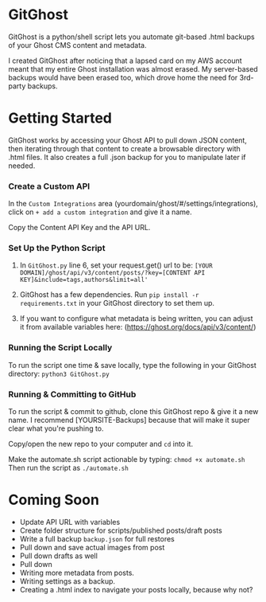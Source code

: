 # GitGhost
GitGhost is a python/shell script lets you automate git-based .html backups of your Ghost CMS content and metadata.

I created GitGhost after noticing that a lapsed card on my AWS account meant that my entire Ghost installation was almost erased. My server-based backups would have been erased too, which drove home the need for 3rd-party backups.

# Getting Started
GitGhost works by accessing your Ghost API to pull down JSON content, then iterating through that content to create a browsable directory with .html files. It also creates a full .json backup for you to manipulate later if needed.

### Create a Custom API
In the `Custom Integrations` area (yourdomain/ghost/#/settings/integrations), click on `+ add a custom integration` and give it a name. 

Copy the Content API Key and the API URL. 

### Set Up the Python Script
1. In `GitGhost.py` line 6, set your request.get() url to be: `[YOUR DOMAIN]/ghost/api/v3/content/posts/?key=[CONTENT API KEY]&include=tags,authors&limit=all' `

2. GitGhost has a few dependencies. Run `pip install -r requirements.txt` in your GitGhost directory to set them up.

3. If you want to configure what metadata is being written, you can adjust it from available variables here: (https://ghost.org/docs/api/v3/content/)

### Running the Script Locally
To run the script one time & save locally, type the following in your GitGhost directory:
```python3 GitGhost.py```

### Running & Committing to GitHub
To run the script & commit to github, clone this GitGhost repo & give it a new name. I recommend [YOURSITE-Backups] because that will make it super clear what you're pushing to.

Copy/open the new repo to your computer and `cd` into it.

Make the automate.sh script actionable by typing:
```chmod +x automate.sh```
Then run the script as `./automate.sh`

# Coming Soon
* Update API URL with variables
* Create folder structure for scripts/published posts/draft posts
* Write a full backup `backup.json` for full restores
* Pull down and save actual images from post
* Pull down drafts as well
* Pull down 
* Writing more metadata from posts.
* Writing settings as a backup.
* Creating a .html index to navigate your posts locally, because why not?